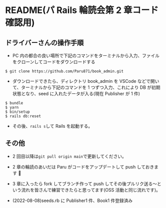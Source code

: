 # README(パ Rails 輪読会第 2 章コード確認用)

## ドライバーさんの操作手順

- PC 内の都合の良い場所で下記のコマンドをターミナルから入力、ファイルをクローンしてコードをダウンロードする

```
$ git clone https://github.com/Paru871/book_admin.git
```

- ダウンロードできたら、ディレクトリ book_admin を VSCode などで開いて、ターミナルから下記のコマンドを 1 つずつ入力、これにより DB が初期状態となり、seed に入れたデータが入る(現在 Publisher が 1 件)

```
$ bundle
$ yarn
$ bin/setup
$ rails db:reset
```

- その後、`rails s`して Rails を起動する。

## その他

- 2 回目以降は`git pull origin main`で更新してください。
- 2 章の輪読のあいだは Paru がコードをアップデートして push しておきます 💪
- 3 章に入ったら fork してブランチ作って push してその後プルリク送る〜という流れを皆さんで練習できたらと思ってます(OSS 活動と同じ流れです)。

- (2022-08-08)seeds.rb に Publisher1 件、Book1 件登録済み
